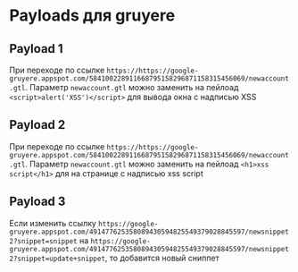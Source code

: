 # Payloads для gruyere

## Payload 1

При переходе по ссылке `https://https://google-gruyere.appspot.com/584100228911668795158296871158315456069/newaccount.gtl`. Параметр `newaccount.gtl` можно заменить на пейлоад `<script>alert('XSS')</script>` для вывода окна с надписью XSS

## Payload 2

При переходе по ссылке `https://https://google-gruyere.appspot.com/584100228911668795158296871158315456069/newaccount.gtl`. Параметр `newaccount.gtl` можно заменить на пейлоад `<h1>xss script</h1>` для на странице с надписью 
xss script

## Payload 3

Если изменить ссылку `https://google-gruyere.appspot.com/491477625358089430594825549379028845597/newsnippet2?snippet=snippet` на `https://google-gruyere.appspot.com/491477625358089430594825549379028845597/newsnippet2?snippet=update+snippet`, то добавится новый сниппет
